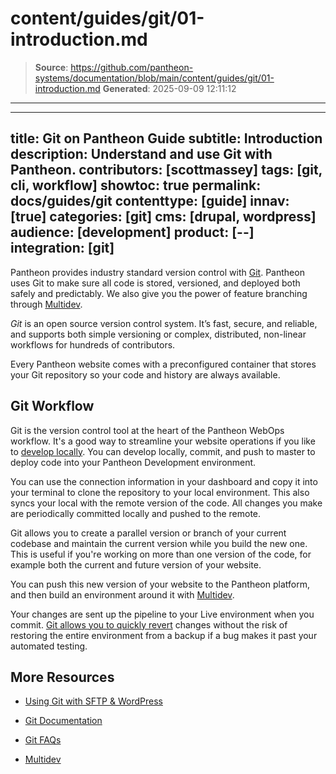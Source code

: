 # content/guides/git/01-introduction.md

> **Source**: https://github.com/pantheon-systems/documentation/blob/main/content/guides/git/01-introduction.md
> **Generated**: 2025-09-09 12:11:12

---

---
title: Git on Pantheon Guide
subtitle: Introduction
description: Understand and use Git with Pantheon.
contributors:  [scottmassey]
tags: [git, cli, workflow]
showtoc: true
permalink: docs/guides/git
contenttype: [guide]
innav: [true]
categories: [git]
cms: [drupal, wordpress]
audience: [development]
product: [--]
integration: [git]
---

<Youtube src="LG7_wWQHtS4" title="Git" />

Pantheon provides industry standard version control with [Git](https://git-scm.com/). Pantheon uses Git to make sure all code is stored, versioned, and deployed both safely and predictably. We also give you the power of feature branching through [Multidev](/guides/multidev).

<dfn id="git">Git</dfn> is an open source version control system. It’s fast, secure, and reliable, and supports both simple versioning or complex, distributed, non-linear workflows for hundreds of contributors.

Every Pantheon website comes with a preconfigured container that stores your Git repository so your code and history are always available.

## Git Workflow

Git is the version control tool at the heart of the Pantheon WebOps<Popover title="WebOps" content="WebOps is a set of practices that facilitates collaboration and automates processes to improve web team productivity." /> workflow. It's a good way to streamline your website operations if you like to [develop locally](/guides/local-development). You can develop locally, commit, and push to master to deploy code into your Pantheon Development environment.

You can use the connection information in your dashboard and copy it into your terminal to clone the repository to your local environment. This also syncs your local with the remote version of the code. All changes you make are periodically committed locally and pushed to the remote.

Git allows you to create a parallel version or branch of your current codebase and maintain the current version while you build the new one. This is useful if you're working on more than one version of the code, for example both the current and future version of your website.

You can push this new version of your website to the Pantheon platform, and then build an environment around it with [Multidev](/guides/multidev).

Your changes are sent up the pipeline to your Live environment when you commit. [Git allows you to quickly revert](/guides/git/undo-commits) changes without the risk of restoring the entire environment from a backup if a bug makes it past your automated testing.

<Partial file="build-deploy-terminology.md" />

## More Resources

- [Using Git with SFTP & WordPress](/guides/wordpress-git/)

- [Git Documentation](https://git-scm.com/doc)

- [Git FAQs](/guides/git/faq-git)

- [Multidev](/guides/multidev)
